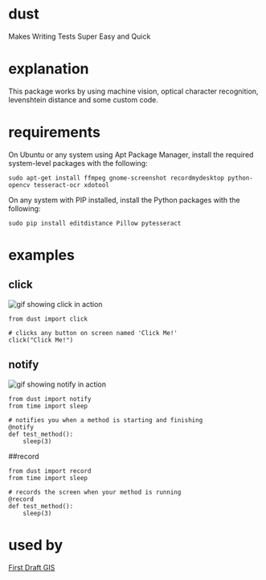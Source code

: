 # dust
Makes Writing Tests Super Easy and Quick

# explanation
This package works by using machine vision, optical character recognition, levenshtein distance and some custom code.


# requirements
On Ubuntu or any system using Apt Package Manager, install the required system-level packages with the following:
```
sudo apt-get install ffmpeg gnome-screenshot recordmydesktop python-opencv tesseract-ocr xdotool
```
On any system with PIP installed, install the Python packages with the following:
```
sudo pip install editdistance Pillow pytesseract
```

# examples
## click
![gif showing click in action](https://raw.githubusercontent.com/DanielJDufour/dust/master/gifs/clickbutton.gif)
```
from dust import click

# clicks any button on screen named 'Click Me!'
click("Click Me!")
```
## notify
![gif showing notify in action](https://raw.githubusercontent.com/DanielJDufour/dust/master/gifs/notify.gif)
```
from dust import notify
from time import sleep

# notifies you when a method is starting and finishing
@notify
def test_method():
    sleep(3)
```

##record
```
from dust import record
from time import sleep

# records the screen when your method is running
@record
def test_method():
    sleep(3)
```
 
# used by
[First Draft GIS](http://firstdraftgis.com)
